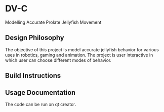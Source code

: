 # DV-C
Modelling Accurate Prolate Jellyfish Movement
## Design Philosophy
The objective of this project is model accurate jellyfish behavior for various uses in robotics, gaming and animation. The project is user interactive in which user can choose different modes of behavior.
## Build Instructions

## Usage Documentation
The code can be run on qt creator.
